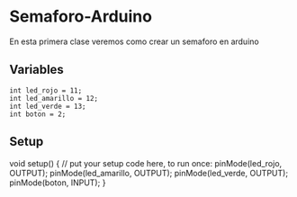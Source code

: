 # Semaforo-Arduino
En esta primera clase veremos como crear un semaforo en arduino

## Variables

    int led_rojo = 11;
    int led_amarillo = 12;
    int led_verde = 13;
    int boton = 2;

## Setup

    
void setup() {
  // put your setup code here, to run once:
  pinMode(led_rojo, OUTPUT);
  pinMode(led_amarillo, OUTPUT);
  pinMode(led_verde, OUTPUT);
  pinMode(boton, INPUT);
}
